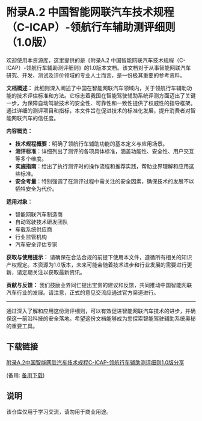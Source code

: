 # 附录A.2 中国智能网联汽车技术规程（C-ICAP）-领航行车辅助测评细则（1.0版）

欢迎使用本资源库，这里提供的是《附录A.2 中国智能网联汽车技术规程（C-ICAP）-领航行车辅助测评细则》的1.0版本文档。该文档对于从事智能网联汽车研究、开发、测试及评价领域的专业人士而言，是一份极其重要的参考资料。

**文档概述：**
此细则深入阐述了中国在智能网联汽车领域内，关于领航行车辅助功能的技术评估标准和方法。它标志着我国在智能驾驶辅助系统评测方面迈出了关键一步，为保障自动驾驶技术的安全性、可靠性和一致性提供了权威性的指导框架。通过详细的测评项目和指标，本文件旨在促进技术的标准化发展，提升消费者对智能网联汽车的信任度。

**内容概览：**
- **技术规程概要**：明确了领航行车辅助功能的基本定义与应用场景。
- **测评标准**：详细列出了测评的各项具体标准，涵盖功能性、安全性、用户交互等多个维度。
- **实施指南**：给出了执行测评时的操作流程和推荐实践，帮助业界理解和应用这些标准。
- **安全考量**：特别强调了在测评过程中需关注的安全因素，确保技术的发展不以牺牲安全为代价。

**适用对象：**
- 智能网联汽车制造商
- 自动驾驶技术研发团队
- 车载系统供应商
- 行业监管机构
- 汽车安全评估专家

**获取与使用提示：**
请确保在合法合规的前提下使用本文件，遵循所有相关的知识产权规定。本资源为1.0版本，未来可能会随着技术进步和行业发展的需要进行更新，请定期关注以获取最新资讯。

**贡献与反馈：**
我们鼓励业界同仁提出宝贵的建议和反馈，共同推动中国智能网联汽车行业的发展。请注意，正式的意见交流应通过官方渠道进行。

---

通过深入了解和应用这份测评细则，可以有效促进智能网联汽车技术的进步，并确保这一前沿科技的安全落地。希望这份文档能够成为您探索智能驾驶辅助系统奥秘的重要工具。

## 下载链接
[附录A.2中国智能网联汽车技术规程C-ICAP-领航行车辅助测评细则1.0版分享](https://pan.quark.cn/s/67d175edacc1) 

(备用: [备用下载](https://pan.baidu.com/s/1UuxzeBEyLmtJKRN0JIva7g?pwd=1234))

## 说明

该仓库仅用于学习交流，请勿用于商业用途。

